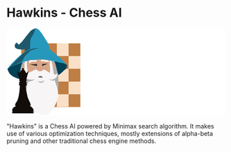 # Hawkins - Chess AI
<img src="image/hawkins-logo-full.png" width="546" height="200">

"Hawkins" is a Chess AI powered by Minimax search algorithm. It makes use of various optimization techniques, mostly extensions of alpha-beta pruning and other traditional chess engine methods.
